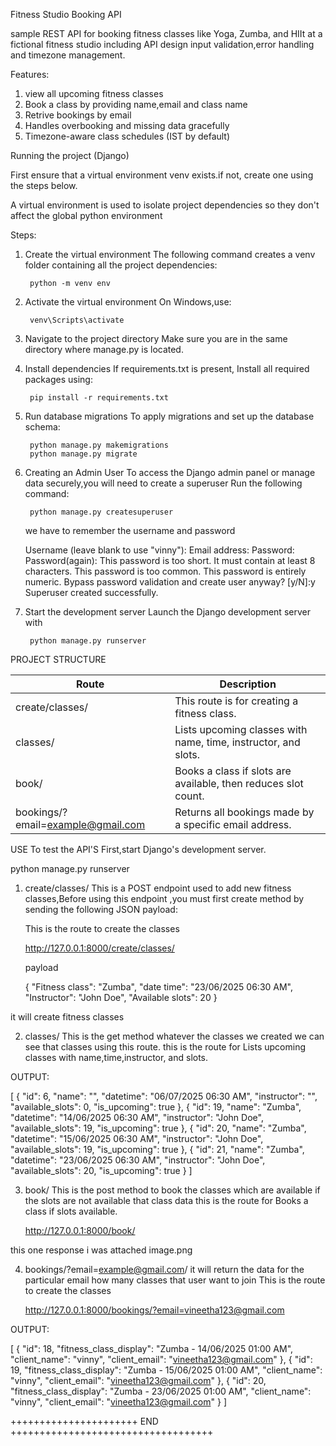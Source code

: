 Fitness Studio Booking API

sample REST API for booking fitness classes like Yoga, Zumba, and HIIt at a fictional fitness studio including API design input validation,error handling and timezone management.

Features:

1. view all upcoming fitness classes
2. Book a class by providing name,email and class name
3. Retrive bookings by email
4. Handles overbooking and missing data gracefully
5. Timezone-aware class schedules (IST by default)

Running the project (Django)

First ensure that a virtual environment venv exists.if not, create one using the steps below.

A virtual environment is used to isolate project dependencies so they don't affect the global python environment
 
Steps:

1. Create the virtual environment
    The following command creates a venv folder containing all the project dependencies:

        python -m venv env

2. Activate the virtual environment
    On Windows,use:

        venv\Scripts\activate

3. Navigate to the project directory
    Make sure you are in the same directory where manage.py is located.

4. Install dependencies
    If requirements.txt is present, Install all required packages using:

        pip install -r requirements.txt

5. Run database migrations
    To apply migrations and set up the database schema:

        python manage.py makemigrations
        python manage.py migrate

6. Creating an Admin User
   To access the Django admin panel or manage data securely,you will need to create a superuser
    Run the following command:

        python manage.py createsuperuser

    we have to remember the username and password

    Username (leave blank to use "vinny"):
    Email address:
    Password:
    Password(again):
    This password is too short. It must contain at least 8 characters.
    This password is too common.
    This password is entirely numeric.
    Bypass password validation and create user anyway? [y/N]:y
    Superuser created successfully.

7. Start the development server
    Launch the Django development server with

        python manage.py runserver



PROJECT STRUCTURE

| Route                                      | Description                                                   |
|-------------------------------------------|---------------------------------------------------------------|
| create/classes/                        | This route is for creating a fitness class.                   |
| classes/                                | Lists upcoming classes with name, time, instructor, and slots.|
| book/                                   | Books a class if slots are available, then reduces slot count.|
| bookings/?email=example@gmail.com       | Returns all bookings made by a specific email address.        |



USE 
To test the API'S
First,start Django's development server.

python manage.py runserver

1. create/classes/
    This is a POST endpoint used to add new fitness classes,Before using this endpoint ,you must first create method by sending the following JSON payload:

    This is the route to create the classes

    http://127.0.0.1:8000/create/classes/

    payload

   { 
      "Fitness class": "Zumba",
      "date time": "23/06/2025 06:30 AM",
      "Instructor": "John Doe",
      "Available slots": 20
   }

it will create fitness classes

2. classes/
This is the get method whatever the classes we created we can see that classes using this route.
    this is the route for Lists upcoming classes with name,time,instructor, and slots.

OUTPUT:

[
    {
        "id": 6,
        "name": "",
        "datetime": "06/07/2025 06:30 AM",
        "instructor": "",
        "available_slots": 0,
        "is_upcoming": true
    },
    {
        "id": 19,
        "name": "Zumba",
        "datetime": "14/06/2025 06:30 AM",
        "instructor": "John Doe",
        "available_slots": 19,
        "is_upcoming": true
    },
    {
        "id": 20,
        "name": "Zumba",
        "datetime": "15/06/2025 06:30 AM",
        "instructor": "John Doe",
        "available_slots": 19,
        "is_upcoming": true
    },
    {
        "id": 21,
        "name": "Zumba",
        "datetime": "23/06/2025 06:30 AM",
        "instructor": "John Doe",
        "available_slots": 20,
        "is_upcoming": true
    }
]

    

3. book/
This is the post method to book the classes which are available if the slots are not available that class data
    this is the route for Books a class if slots available.

    http://127.0.0.1:8000/book/

this one response i was attached image.png

4. bookings/?email=example@gmail.com/
it will return the data for the particular email how many classes that user want to join
    This is the route to create the classes

    http://127.0.0.1:8000/bookings/?email=vineetha123@gmail.com

OUTPUT:

[
    {
        "id": 18,
        "fitness_class_display": "Zumba - 14/06/2025 01:00 AM",
        "client_name": "vinny",
        "client_email": "vineetha123@gmail.com"
    },
    {
        "id": 19,
        "fitness_class_display": "Zumba - 15/06/2025 01:00 AM",
        "client_name": "vinny",
        "client_email": "vineetha123@gmail.com"
    },
    {
        "id": 20,
        "fitness_class_display": "Zumba - 23/06/2025 01:00 AM",
        "client_name": "vinny",
        "client_email": "vineetha123@gmail.com"
    }
]


++++++++++++++++++++++ END +++++++++++++++++++++++++++++++++++
